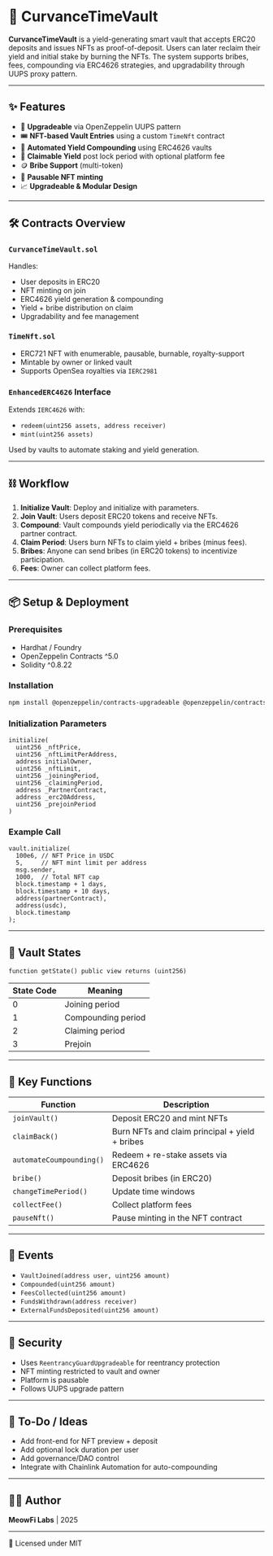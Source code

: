 # 🏦 CurvanceTimeVault

**CurvanceTimeVault** is a yield-generating smart vault that accepts ERC20 deposits and issues NFTs as proof-of-deposit. Users can later reclaim their yield and initial stake by burning the NFTs. The system supports bribes, fees, compounding via ERC4626 strategies, and upgradability through UUPS proxy pattern.

---

## ✨ Features

- 🔐 **Upgradeable** via OpenZeppelin UUPS pattern  
- 🎟️ **NFT-based Vault Entries** using a custom `TimeNft` contract  
- 🔁 **Automated Yield Compounding** using ERC4626 vaults  
- 💸 **Claimable Yield** post lock period with optional platform fee  
- 🪙 **Bribe Support** (multi-token)  
- 🛑 **Pausable NFT minting**  
- 📈 **Upgradeable & Modular Design**  

---

## 🛠 Contracts Overview

### `CurvanceTimeVault.sol`

Handles:
- User deposits in ERC20
- NFT minting on join
- ERC4626 yield generation & compounding
- Yield + bribe distribution on claim
- Upgradability and fee management

### `TimeNft.sol`

- ERC721 NFT with enumerable, pausable, burnable, royalty-support
- Mintable by owner or linked vault
- Supports OpenSea royalties via `IERC2981`

### `EnhancedERC4626` Interface

Extends `IERC4626` with:
- `redeem(uint256 assets, address receiver)`
- `mint(uint256 assets)`

Used by vaults to automate staking and yield generation.

---

## ⛓️ Workflow

1. **Initialize Vault**: Deploy and initialize with parameters.
2. **Join Vault**: Users deposit ERC20 tokens and receive NFTs.
3. **Compound**: Vault compounds yield periodically via the ERC4626 partner contract.
4. **Claim Period**: Users burn NFTs to claim yield + bribes (minus fees).
5. **Bribes**: Anyone can send bribes (in ERC20 tokens) to incentivize participation.
6. **Fees**: Owner can collect platform fees.

---

## 📦 Setup & Deployment

### Prerequisites

- Hardhat / Foundry
- OpenZeppelin Contracts ^5.0
- Solidity ^0.8.22

### Installation

```bash
npm install @openzeppelin/contracts-upgradeable @openzeppelin/contracts
```

### Initialization Parameters

```solidity
initialize(
  uint256 _nftPrice,
  uint256 _nftLimitPerAddress,
  address initialOwner,
  uint256 _nftLimit,
  uint256 _joiningPeriod,
  uint256 _claimingPeriod,
  address _PartnerContract,
  address _erc20Address,
  uint256 _prejoinPeriod
)
```

### Example Call

```solidity
vault.initialize(
  100e6, // NFT Price in USDC
  5,     // NFT mint limit per address
  msg.sender,
  1000,  // Total NFT cap
  block.timestamp + 1 days,
  block.timestamp + 10 days,
  address(partnerContract),
  address(usdc),
  block.timestamp
);
```

---

## 🧠 Vault States

```solidity
function getState() public view returns (uint256)
```

| State Code | Meaning            |
|------------|--------------------|
| 0          | Joining period     |
| 1          | Compounding period |
| 2          | Claiming period    |
| 3          | Prejoin            |

---

## 🧾 Key Functions

| Function                  | Description                                       |
|---------------------------|---------------------------------------------------|
| `joinVault()`             | Deposit ERC20 and mint NFTs                       |
| `claimBack()`             | Burn NFTs and claim principal + yield + bribes    |
| `automateCoumpounding()`  | Redeem + re-stake assets via ERC4626              |
| `bribe()`                 | Deposit bribes (in ERC20)                         |
| `changeTimePeriod()`      | Update time windows                               |
| `collectFee()`            | Collect platform fees                             |
| `pauseNft()`              | Pause minting in the NFT contract                 |

---

## 📜 Events

- `VaultJoined(address user, uint256 amount)`
- `Compounded(uint256 amount)`
- `FeesCollected(uint256 amount)`
- `FundsWithdrawn(address receiver)`
- `ExternalFundsDeposited(uint256 amount)`

---

## 🔐 Security

- Uses `ReentrancyGuardUpgradeable` for reentrancy protection  
- NFT minting restricted to vault and owner  
- Platform is pausable  
- Follows UUPS upgrade pattern  

---

## 🧪 To-Do / Ideas

- Add front-end for NFT preview + deposit  
- Add optional lock duration per user  
- Add governance/DAO control  
- Integrate with Chainlink Automation for auto-compounding  

---

## 👨‍💻 Author

**MeowFi Labs** | 2025  

---

📝 Licensed under MIT